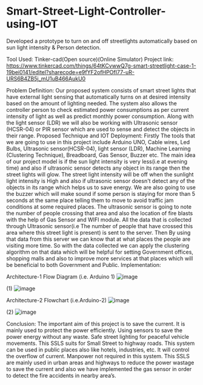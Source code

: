 # Smart-Street-Light-Controller-using-IOT
Developed a prototype to turn on and off streetlights automatically based on sun light intensity &amp; Person detection.

Tool Used: Tinker-cad(Open source)(Online Simulator) 
Project link: https://www.tinkercad.com/things/64tKCvwwQ7g-smart-streetlight-case-1-19bei0141/editel?sharecode=e9fYF2ofHPOfI77-uR-URS6B4ZB5j_mU1uB466AukU0

Problem Definition: Our proposed system consists of smart street lights that have external light 
sensing that automatically turns on at desired intensity based on the 
amount of lighting needed. The system also allows the controller person to 
check estimated power consumptions as per current intensity of light as 
well as predict monthly power consumption. 
Along with the light sensor (LDR) we will also be working with Ultrasonic 
sensor (HCSR-04) or PIR sensor which are used to sense and detect the 
objects in their range. 
Proposed Technique and IOT Deployment:
Firstly The tools that we are going to use in this project include Arduino UNO, Cable wires, Led Bulbs, Ultrasonic sensor(HCSR-04), light sensor 
(LDR), Machine Learning (Clustering Technique), Breadboard, Gas Sensor,
Buzzer etc. 
The main idea of our project model is if the sun light intensity is very less(i.e 
at evening time) and also if ultrasonic sensor detects any object in its range 
then the street lights will glow. The street light intensity will be off when the 
sunlight light intensity is High and also if ultrasonic sensor doesn't detect 
any of the objects in its range which helps us to save energy. We are also 
going to use the buzzer which will make sound if some person is staying for 
more than 5 seconds at the same place telling them to move to avoid traffic 
jam conditions at some required places. 
The ultrasonic sensor is going to note the number of people crossing that 
area and also the location of fire blasts with the help of Gas Sensor and 
WIFI module. All the data that is collected through Ultrasonic sensor(i.e The 
number of people that have crossed this area where this street light is 
present) is sent to the server. Then By using that data from this server we 
can know that at what places the people are visiting more time. So with the 
data collected we can apply the clustering algorithm on that data which will 
be helpful for setting Government offices, shopping malls and also to 
improve more services at that places which will be beneficial to both 
Government and Public. 
Implementation: 
 
Architecture-1 Flow Diagram (i.e. Arduino 1) 
![image](https://user-images.githubusercontent.com/113044497/218835676-8d88a8f8-d57f-45c8-9fb7-31da53dea56d.png)

(1) 
![image](https://user-images.githubusercontent.com/113044497/218835745-f429f9d0-d149-47d5-ad1d-51de3bdc1e75.png)

 

Architecture-2 Flowchart (i.e.Arduino-2) 
 ![image](https://user-images.githubusercontent.com/113044497/218835779-4cac8fda-bf66-4975-a58d-8a4c9858154d.png)

(2)
 ![image](https://user-images.githubusercontent.com/113044497/218835832-95698aae-2642-4835-b61f-bbd1831232f6.png)

Conclusion:
The important aim of this project is to save the current. It is mainly used to 
protect the power efficiently. Using sensors to save the power energy 
without any waste. Safe street lighting for peaceful vehicle movements. 
This SSLS suits for Small Street to highway roads. This system can be 
used in public places also like hotels, industries, etc. It will control the 
overflow of current. Manpower not required in this system. This SSLS are 
mainly used in urban areas and highways to reduce the power wastage to 
save the current and also we have implemented the gas sensor in order to 
detect the fire accidents in nearby area’s.

